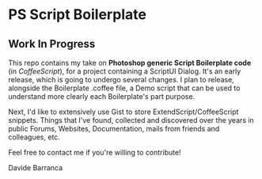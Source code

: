 # PS Script Boilerplate

## Work In Progress
This repo contains my take on **Photoshop generic Script Boilerplate code** (in *CoffeeScript*), for a project containing a ScriptUI Dialog. It's an early release, which is going to undergo several changes.
I plan to release, alongside the Boilerplate .coffee file, a Demo script that can be used to understand more clearly each Boilerplate's part purpose.

Next, I'd like to extensively use Gist to store ExtendScript/CoffeeScript snippets. Things that I've found, collected and discovered over the years in public Forums, Websites, Documentation, mails from friends and colleagues, etc.

Feel free to contact me if you're willing to contribute! 

Davide Barranca